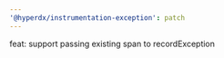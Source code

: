 ```yaml
---
'@hyperdx/instrumentation-exception': patch
---
```


feat: support passing existing span to recordException

